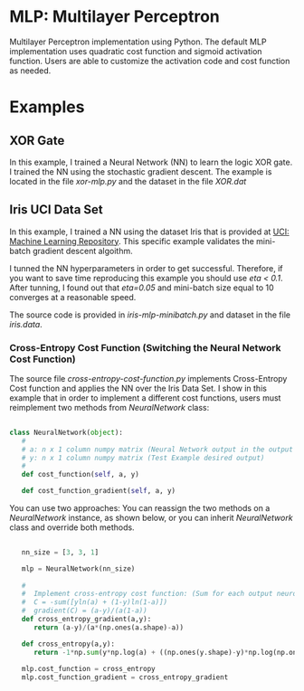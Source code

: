 # MLP: Multilayer Perceptron

Multilayer Perceptron implementation using Python. The default MLP implementation uses quadratic cost function and sigmoid activation function. Users are able to customize the activation code and cost function as needed.

# Examples

## XOR Gate

In this example, I trained a Neural Network (NN) to learn the logic XOR gate. I trained the NN using the stochastic gradient descent. The example is located in the file *xor-mlp.py* and the dataset in the file *XOR.dat*

## Iris UCI Data Set

In this example, I trained a NN using the dataset Iris that is provided at [UCI: Machine Learning Repository](https://archive.ics.uci.edu/ml/datasets.html). This specific example validates the mini-batch gradient descent algoithm.

I tunned the NN hyperparameters in order to get successful. Therefore, if you want to save time reproducing this example you should use *eta < 0.1*. After tunning, I found out that *eta=0.05* and mini-batch size equal to 10 converges at a reasonable speed.

The source code is provided in *iris-mlp-minibatch.py* and dataset in the file *iris.data*.

### Cross-Entropy Cost Function (Switching the Neural Network Cost Function)

The source file *cross-entropy-cost-function.py* implements Cross-Entropy Cost function and applies the NN over the Iris Data Set. I show in this example that in order to implement a different cost functions, users must reimplement two methods from *NeuralNetwork* class: 
   
```python
   
class NeuralNetwork(object):   
   #
   # a: n x 1 column numpy matrix (Neural Network output in the output layer - estimated values)
   # y: n x 1 column numpy matrix (Test Example desired output)
   #    
   def cost_function(self, a, y)

   def cost_function_gradient(self, a, y)
```

You can use two approaches: You can reassign the two methods on a *NeuralNetwork* instance, as shown below, or you can inherit *NeuralNetwork* class and override both methods.

```python
   
   nn_size = [3, 3, 1]

   mlp = NeuralNetwork(nn_size)
   
   # 
   #  Implement cross-entropy cost function: (Sum for each output neuron)
   #  C = -sum([yln(a) + (1-y)ln(1-a)])
   #  gradient(C) = (a-y)/(a(1-a)) 
   def cross_entropy_gradient(a,y):
      return (a-y)/(a*(np.ones(a.shape)-a))

   def cross_entropy(a,y):
      return -1*np.sum(y*np.log(a) + ((np.ones(y.shape)-y)*np.log(np.ones(a.shape)-a)))
   
   mlp.cost_function = cross_entropy 
   mlp.cost_function_gradient = cross_entropy_gradient
```


